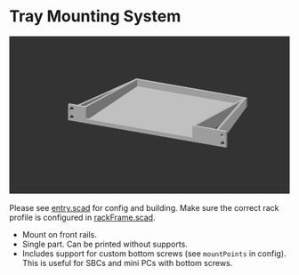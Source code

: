 # Tray Mounting System

![demo](./animate.gif)

Please see [entry.scad](./entry.scad) for config and building. Make sure the correct rack profile is configured in [rackFrame.scad](../../config/rackFrame.scad).

- Mount on front rails. 
- Single part. Can be printed without supports.
- Includes support for custom bottom screws (see `mountPoints` in config). This is useful for SBCs and mini PCs with bottom screws.